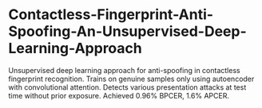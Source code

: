 # Contactless-Fingerprint-Anti-Spoofing-An-Unsupervised-Deep-Learning-Approach
Unsupervised deep learning approach for anti-spoofing in contactless fingerprint recognition. Trains on genuine samples only using autoencoder with convolutional attention. Detects various presentation attacks at test time without prior exposure. Achieved 0.96% BPCER, 1.6% APCER.
